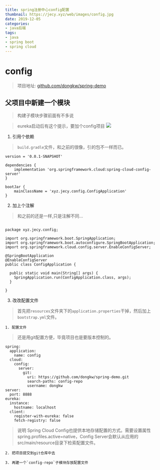 ```yaml
---
title: spring注册中心config配置
thumbnail: https://jecy.xyz/web/images/config.jpg
date: 2019-12-05
categories:
- java后端
tags:
- java
- spring boot
- spring cloud
---
```


# config

> 项目地址: [github.com/dongkw/spring-demo](https://github.com/dongkw/spring-demo)

## 父项目中新建一个模块
> 构建子模块步骤前面有不多说

<!--more-->
> eureka启动后有这个提示，要加个config项目
![](https://jecy.xyz/web/images/15.png)


1. 引用个依赖

>`build.gradle`文件，和之前的很像，引的包不一样而已。 

```
version = '0.0.1-SNAPSHOT'

dependencies {
    implementation 'org.springframework.cloud:spring-cloud-config-server'
}

bootJar {
    mainClassName = 'xyz.jecy.config.ConfigApplication'
}
```


2. 加上个注解

> 和之前的还是一样,只是注解不同...

```

package xyz.jecy.config;

import org.springframework.boot.SpringApplication;
import org.springframework.boot.autoconfigure.SpringBootApplication;
import org.springframework.cloud.config.server.EnableConfigServer;

@SpringBootApplication
@EnableConfigServer
public class ConfigApplication {

  public static void main(String[] args) {
    SpringApplication.run(ConfigApplication.class, args);
  }

}
```

3. 改改配置文件

> 首先把`resources`文件夹下的`application.properties`干掉，然后加上`bootstrap.yml`文件。

    1. 配置文件 

> 还是用git配置方便，毕竟项目也是要版本控制的。

```
spring:
  application:
    name: config
  cloud:
    config:
      server:
        git:
          uri: https://github.com/dongkw/spring-demo.git
          search-paths: config-repo
          username: dongkw
server:
  port: 8888
eureka:
  instance:
    hostname: localhost
  client:
    register-with-eureka: false
    fetch-registry: false 
```

> 说明 Spring Cloud Config也提供本地存储配置的方式。需要设置属性spring.profiles.active=native，Config Server会默认从应用的src/main/resource目录下检索配置文件。
    
    2. 把项目提交到git仓库中去
    
    3. 再建一个`config-repo`子模块存放配置文件




